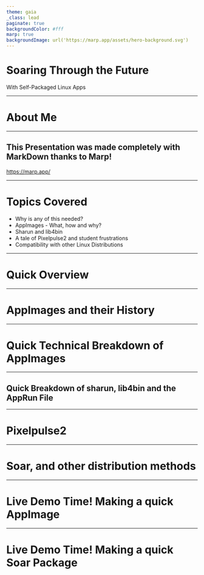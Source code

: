 ```yaml
---
theme: gaia
_class: lead
paginate: true
backgroundColor: #fff
marp: true
backgroundImage: url('https://marp.app/assets/hero-background.svg')
---
```



# **Soaring Through the Future**

With Self-Packaged Linux Apps

--- 

# **About Me**
--- 
## **This Presentation was made completely with MarkDown thanks to Marp!**

https://marp.app/

<!--We will cover the basics like what are there, how it works(quick overview, quick technical breakdown, story of pixelpulse2, further explanation on how it works, soarpkgs, how to get it merged)-->

<!-- Why this, why not that? First for AppImages, then sharun, then soar -->
<!-- Live preview if possible of Pixelpulse2 -->

<!-- porting of an App, from idea, research, adapting an old package to new setup -->

---

# **Topics Covered**
- Why is any of this needed?
- AppImages - What, how and why?
- Sharun and lib4bin
- A tale of Pixelpulse2 and student frustrations
- Compatibility with other Linux Distributions


--- 

# **Quick Overview**

--- 

# **AppImages and their History**

---

# **Quick Technical Breakdown of AppImages**

--- 
## **Quick Breakdown of sharun, lib4bin and the AppRun File**

--- 
# **Pixelpulse2**

--- 
# **Soar, and other distribution methods**

--- 

# **Live Demo Time! Making a quick AppImage**

--- 
# **Live Demo Time! Making a quick Soar Package**
